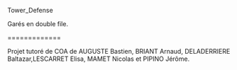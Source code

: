 Tower_Defense

Garés en double file.

=============

Projet tutoré de COA de AUGUSTE Bastien, BRIANT Arnaud, DELADERRIERE Baltazar,LESCARRET Elisa, MAMET Nicolas et PIPINO Jérôme.

